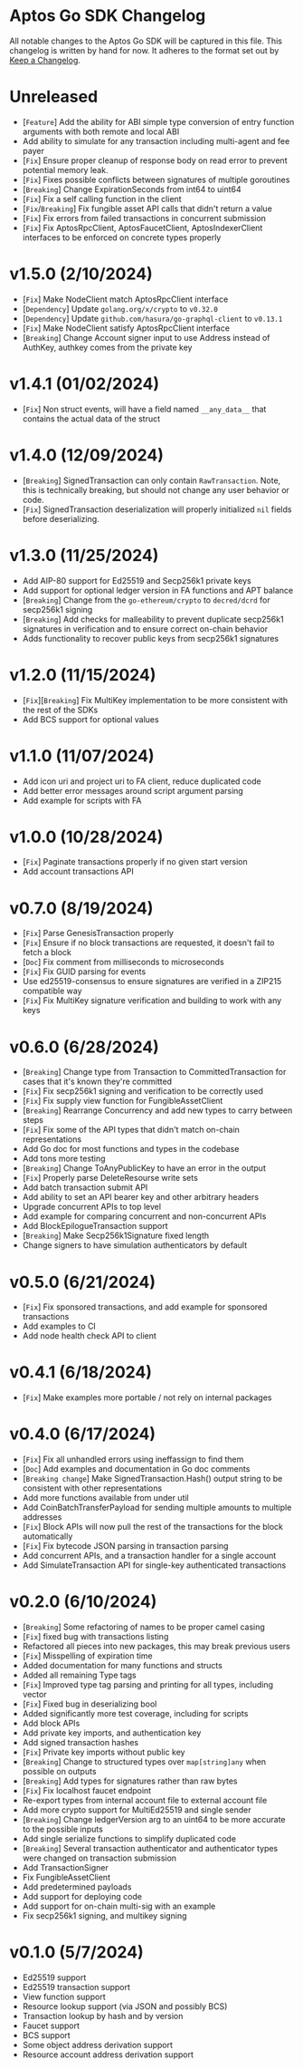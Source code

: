 # Aptos Go SDK Changelog

All notable changes to the Aptos Go SDK will be captured in this file. This changelog is written by hand for now. It
adheres to the format set out by [Keep a Changelog](https://keepachangelog.com/en/1.0.0/).

# Unreleased

- [`Feature`] Add the ability for ABI simple type conversion of entry function arguments with both remote and local ABI
- Add ability to simulate for any transaction including multi-agent and fee payer
- [`Fix`] Ensure proper cleanup of response body on read error to prevent potential memory leak.
- [`Fix`] Fixes possible conflicts between signatures of multiple goroutines
- [`Breaking`] Change ExpirationSeconds from int64 to uint64
- [`Fix`] Fix a self calling function in the client
- [`Fix`/`Breaking`] Fix fungible asset API calls that didn't return a value
- [`Fix`] Fix errors from failed transactions in concurrent submission
- [`Fix`] Fix AptosRpcClient, AptosFaucetClient, AptosIndexerClient interfaces to be enforced on concrete types properly

# v1.5.0 (2/10/2024)

- [`Fix`] Make NodeClient match AptosRpcClient interface
- [`Dependency`] Update `golang.org/x/crypto` to `v0.32.0`
- [`Dependency`] Update `github.com/hasura/go-graphql-client` to `v0.13.1`
- [`Fix`] Make NodeClient satisfy AptosRpcClient interface
- [`Breaking`] Change Account signer input to use Address instead of AuthKey, authkey comes from the private key

# v1.4.1 (01/02/2024)

- [`Fix`] Non struct events, will have a field named `__any_data__` that contains the actual data of the struct

# v1.4.0 (12/09/2024)

- [`Breaking`] SignedTransaction can only contain `RawTransaction`. Note, this is technically breaking, but should not
  change any user behavior or code.
- [`Fix`] SignedTransaction deserialization will properly initialized `nil` fields before deserializing.

# v1.3.0 (11/25/2024)

- Add AIP-80 support for Ed25519 and Secp256k1 private keys
- Add support for optional ledger version in FA functions and APT balance
- [`Breaking`] Change from the `go-ethereum/crypto` to `decred/dcrd` for secp256k1 signing
- [`Breaking`] Add checks for malleability to prevent duplicate secp256k1 signatures in verification and to ensure
  correct on-chain behavior
- Adds functionality to recover public keys from secp256k1 signatures

# v1.2.0 (11/15/2024)

- [`Fix`][`Breaking`] Fix MultiKey implementation to be more consistent with the rest of the SDKs
- Add BCS support for optional values

# v1.1.0 (11/07/2024)

- Add icon uri and project uri to FA client, reduce duplicated code
- Add better error messages around script argument parsing
- Add example for scripts with FA

# v1.0.0 (10/28/2024)

- [`Fix`] Paginate transactions properly if no given start version
- Add account transactions API

# v0.7.0 (8/19/2024)

- [`Fix`] Parse GenesisTransaction properly
- [`Fix`] Ensure if no block transactions are requested, it doesn't fail to fetch a block
- [`Doc`] Fix comment from milliseconds to microseconds
- [`Fix`] Fix GUID parsing for events
- Use ed25519-consensus to ensure signatures are verified in a ZIP215 compatible way
- [`Fix`] Fix MultiKey signature verification and building to work with any keys

# v0.6.0 (6/28/2024)

- [`Breaking`] Change type from Transaction to CommittedTransaction for cases that it's known they're committed
- [`Fix`] Fix secp256k1 signing and verification to be correctly used
- [`Fix`] Fix supply view function for FungibleAssetClient
- [`Breaking`] Rearrange Concurrency and add new types to carry between steps
- [`Fix`] Fix some of the API types that didn't match on-chain representations
- Add Go doc for most functions and types in the codebase
- Add tons more testing
- [`Breaking`] Change ToAnyPublicKey to have an error in the output
- [`Fix`] Properly parse DeleteResourse write sets
- Add batch transaction submit API
- Add ability to set an API bearer key and other arbitrary headers
- Upgrade concurrent APIs to top level
- Add example for comparing concurrent and non-concurrent APIs
- Add BlockEpilogueTransaction support
- [`Breaking`] Make Secp256k1Signature fixed length
- Change signers to have simulation authenticators by default

# v0.5.0 (6/21/2024)

- [`Fix`] Fix sponsored transactions, and add example for sponsored transactions
- Add examples to CI
- Add node health check API to client

# v0.4.1 (6/18/2024)

- [`Fix`] Make examples more portable / not rely on internal packages

# v0.4.0 (6/17/2024)

- [`Fix`] Fix all unhandled errors using ineffassign to find them
- [`Doc`] Add examples and documentation in Go doc comments
- [`Breaking change`] Make SignedTransaction.Hash() output string to be consistent with other representations
- Add more functions available from under util
- Add CoinBatchTransferPayload for sending multiple amounts to multiple addresses
- [`Fix`] Block APIs will now pull the rest of the transactions for the block automatically
- [`Fix`] Fix bytecode JSON parsing in transaction parsing
- Add concurrent APIs, and a transaction handler for a single account
- Add SimulateTransaction API for single-key authenticated transactions

# v0.2.0 (6/10/2024)

- [`Breaking`] Some refactoring of names to be proper camel casing
- [`Fix`] fixed bug with transactions listing
- Refactored all pieces into new packages, this may break previous users
- [`Fix`] Misspelling of expiration time
- Added documentation for many functions and structs
- Added all remaining Type tags
- [`Fix`] Improved type tag parsing and printing for all types, including vector
- [`Fix`] Fixed bug in deserializing bool
- Added significantly more test coverage, including for scripts
- Add block APIs
- Add private key imports, and authentication key
- Add signed transaction hashes
- [`Fix`] Private key imports without public key
- [`Breaking`] Change to structured types over `map[string]any` when possible on outputs
- [`Breaking`] Add types for signatures rather than raw bytes
- [`Fix`] Fix localhost faucet endpoint
- Re-export types from internal account file to external account file
- Add more crypto support for MultiEd25519 and single sender
- [`Breaking`] Change ledgerVersion arg to an uint64 to be more accurate to the possible inputs
- Add single serialize functions to simplify duplicated code
- [`Breaking`] Several transaction authenticator and authenticator types were changed on transaction submission
- Add TransactionSigner
- Fix FungibleAssetClient
- Add predetermined payloads
- Add support for deploying code
- Add support for on-chain multi-sig with an example
- Fix secp256k1 signing, and multikey signing

# v0.1.0 (5/7/2024)

- Ed25519 support
- Ed25519 transaction support
- View function support
- Resource lookup support (via JSON and possibly BCS)
- Transaction lookup by hash and by version
- Faucet support
- BCS support
- Some object address derivation support
- Resource account address derivation support
